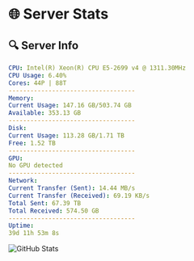 # 🌐 Server Stats
## 🔍 Server Info
```yaml
CPU: Intel(R) Xeon(R) CPU E5-2699 v4 @ 1311.30MHz
CPU Usage: 6.40%
Cores: 44P | 88T
-----------------------------------
Memory:
Current Usage: 147.16 GB/503.74 GB
Available: 353.13 GB
-----------------------------------
Disk:
Current Usage: 113.28 GB/1.71 TB
Free: 1.52 TB
-----------------------------------
GPU:
No GPU detected
-----------------------------------
Network:
Current Transfer (Sent): 14.44 MB/s
Current Transfer (Received): 69.19 KB/s
Total Sent: 67.39 TB
Total Received: 574.50 GB
-----------------------------------
Uptime:
39d 11h 53m 8s
```
![GitHub Stats](https://img.shields.io/badge/Updated-2025-04-16_09:15:57-blue)